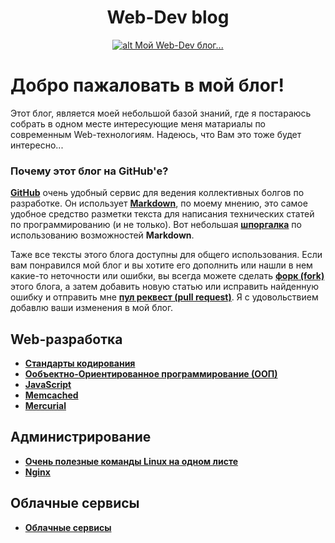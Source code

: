 <h1 align="center">
  <a  href="#web-dev-blog"
      class="anchor"
      name="web-dev-blog"><span class="mini-icon mini-icon-link"></span></a>
  Web-Dev blog
</h1>

<p align="center">
  <a href="https://github.com/uran1980/web-dev-blog/blob/master/README.md">
    <img  style="max-width:100%;"
          alt="alt Мой Web-Dev блог..."
          src="https://raw.github.com/uran1980/web-dev-blog/master/images/webdev_0.png" />
  </a>
</p>

# Добро пажаловать в мой блог!
Этот блог, является моей небольшой базой знаний, где я постараюсь собрать в одном месте интересующие меня матариалы по современным Web-технологиям. Надеюсь, что Вам это тоже будет интересно...

### Почему этот блог на GitHub'е?
**[GitHub](https://github.com)** очень удобный сервис для ведения коллективных болгов по разработке. Он использует **[Markdown](http://github.github.com/github-flavored-markdown)**, по моему мнению, это  самое удобное средство разметки текста для написания технических статей по программированию (и не только). Вот небольшая **[шпоргалка](https://github.com/adam-p/markdown-here/wiki/Markdown-Cheatsheet)** по использованию возможностей **Markdown**.

Таже все тексты этого блога доступны для общего использования. Если вам понравился мой блог и вы хотите его дополнить или нашли в нем какие-то неточности или ошибки, вы всегда можете сделать **[форк (fork)](https://help.github.com/articles/fork-a-repo)** этого блога, а затем добавить новую статью или исправить найденную ошибку и отправить мне **[пул реквест (pull request)](http://habrahabr.ru/post/125999/)**. Я с удовольствием добавлю ваши изменения в мой блог.

## Web-разработка
* **[Стандарты кодирования](https://github.com/uran1980/web-dev-blog/blob/master/Coding-standarts/README.md)**
* **[Ообъектно-Ориентированное программирование (ООП)](https://github.com/uran1980/web-dev-blog/blob/master/OOP%20-%20ObjectOrientedProgramming/README.md)**
* **[JavaScript](https://github.com/uran1980/web-dev-blog/blob/master/JavaScript/README.md)**
* **[Memcached](https://github.com/uran1980/web-dev-blog/blob/master/Memcached/README.md)**
* **[Mercurial](https://github.com/uran1980/web-dev-blog/blob/master/Mercurial/README.md)**

## Администрирование
* **[Очень полезные команды Linux на одном листе](https://github.com/uran1980/web-dev-blog/blob/master/linux-commands.md)**
* **[Nginx](https://github.com/uran1980/web-dev-blog/blob/master/Nginx/README.md)**


## Облачные сервисы
* **[Облачные сервисы](https://github.com/uran1980/web-dev-blog/blob/master/Cloud-Services/README.md)**
